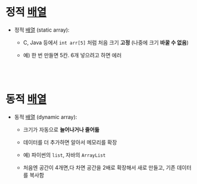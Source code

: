 # 정적 [배열](word1.md#배열-array)
- 정적 [배열](word1.md#배열-array) (static array):
   - C, Java 등에서 `int arr[5]` 처럼 처음 크기 **고정** (나중에 크기 **바꿀 수 없음**)

   - 예) 한 번 만들면 5칸. 6개 넣으려고 하면 에러
<br>
<br>

# 동적 [배열](word1.md#배열-array)
- 동적 [배열](word1.md#배열-array) (dynamic array):
   - 크기가 자동으로 **늘어나거나 줄어듦**

   - 데이터를 더 추가하면 알아서 메모리를 확장
   
   - 예) 파이썬의 `list`, 자바의 `ArrayList`

   - 처음엔 공간이 4개면,다 차면 공간을 2배로 확장해서 새로 만들고, 기존 데이터를 복사함